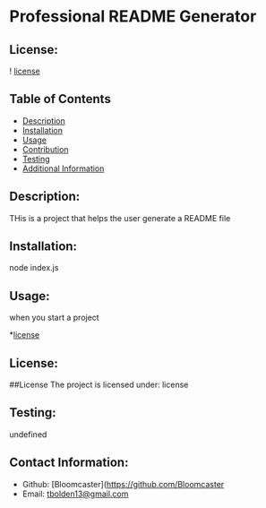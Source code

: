 # Professional README Generator
  ## License:
  
  ! [license](https://img.shields.io/badge/license--blue.svg)
  
  
 ## Table of Contents
 - [Description](#description)
 - [Installation](#installation)
 - [Usage](#usage)
 - [Contribution](#contribution)
 - [Testing](#testing)
 - [Additional Information](#addtional-information)
 
 ## Description:
 THis is a project that helps the user generate a README file
 ## Installation:
 node index.js
 ## Usage:
 when you start a project
 
  
*[license](#license)

  
  
 ## License:
 
 ##License
 The project is licensed under: license
 
 ## Testing:
 undefined
 ## Contact Information:
 - Github: [Bloomcaster](https://github.com/Bloomcaster
 - Email: [tbolden13@gmail.com](mailto:user@example.com) 